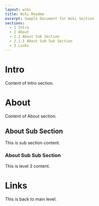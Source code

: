 ```yaml
---
layout: wiki
title: Wiki Readme
excerpt: Sample Document for Wiki Section
sections:
  - 1 Intro
  - 2 About
  - 2.1 About Sub Section
  - 2.1.1 About Sub Sub Section
  - 3 Links
---
```


# Intro

Content of Intro section.


# About

Content of About section.

## About Sub Section

This is sub section content.

### About Sub Sub Section

This is level 3 content.


# Links

This is back to main level.
